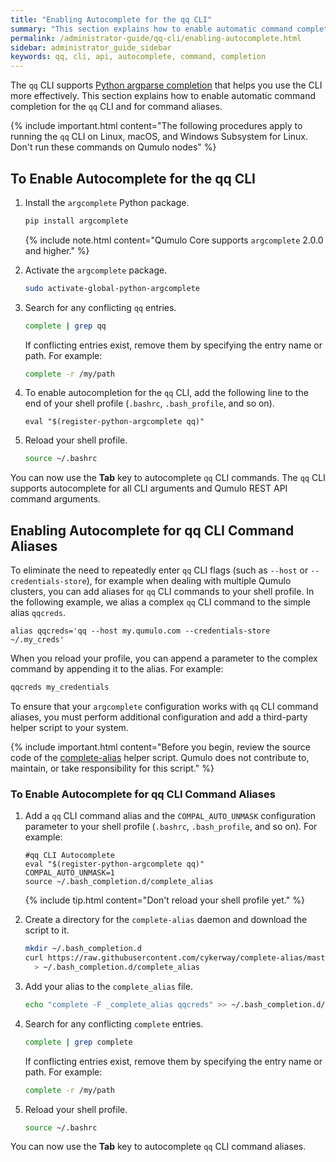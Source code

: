 ```yaml
---
title: "Enabling Autocomplete for the qq CLI"
summary: "This section explains how to enable automatic command completion for the qq CLI and for command aliases."
permalink: /administrator-guide/qq-cli/enabling-autocomplete.html
sidebar: administrator_guide_sidebar
keywords: qq, cli, api, autocomplete, command, completion
---
```


The `qq` CLI supports [Python argparse completion](https://docs.python.org/3/library/argparse.html) that helps you use the CLI more effectively. This section explains how to enable automatic command completion for the `qq` CLI and for command aliases.

{% include important.html content="The following procedures apply to running the `qq` CLI on Linux, macOS, and Windows Subsystem for Linux. Don't run these commands on Qumulo nodes" %}

## To Enable Autocomplete for the qq CLI

1. Install the `argcomplete` Python package.

   ```bash
   pip install argcomplete
   ```
   
   {% include note.html content="Qumulo Core supports `argcomplete` 2.0.0 and higher." %}

1. Activate the `argcomplete` package.

   ```bash
   sudo activate-global-python-argcomplete
   ```

1. Search for any conflicting `qq` entries.
 
   ```bash
   complete | grep qq
   ```
   
   If conflicting entries exist, remove them by specifying the entry name or path. For example:
   
   ```bash
   complete -r /my/path
   ```

1. To enable autocompletion for the `qq` CLI, add the following line to the end of your shell profile (`.bashrc`, `.bash_profile`, and so on).

   ```
   eval "$(register-python-argcomplete qq)"
   ```

1. Reload your shell profile.

   ```bash
   source ~/.bashrc
   ```

You can now use the **Tab** key to autocomplete `qq` CLI commands. The `qq` CLI supports autocomplete for all CLI arguments and Qumulo REST API command arguments.


## Enabling Autocomplete for qq CLI Command Aliases

To eliminate the need to repeatedly enter `qq` CLI flags (such as `--host` or `--credentials-store`), for example when dealing with multiple Qumulo clusters, you can add aliases for `qq` CLI commands to your shell profile. In the following example, we alias a complex `qq` CLI command to the simple alias `qqcreds`.

```
alias qqcreds='qq --host my.qumulo.com --credentials-store ~/.my_creds'
```

When you reload your profile, you can append a parameter to the complex command by appending it to the alias. For example:

```bash
qqcreds my_credentials
```

To ensure that your `argcomplete` configuration works with `qq` CLI command aliases, you must perform additional configuration and add a third-party helper script to your system.

{% include important.html content="Before you begin, review the source code of the [complete-alias](https://github.com/cykerway/complete-alias/blob/master/complete_alias) helper script. Qumulo does not contribute to, maintain, or take responsibility for this script." %}

### To Enable Autocomplete for qq CLI Command Aliases

1. Add a `qq` CLI command alias and the `COMPAL_AUTO_UNMASK` configuration parameter to your shell profile (`.bashrc`, `.bash_profile`, and so on). For example:

   ```
   #qq CLI Autocomplete
   eval "$(register-python-argcomplete qq)"
   COMPAL_AUTO_UNMASK=1
   source ~/.bash_completion.d/complete_alias
   ```
   
   {% include tip.html content="Don't reload your shell profile yet." %}
   
1. Create a directory for the `complete-alias` daemon and download the script to it.

   ```bash
   mkdir ~/.bash_completion.d
   curl https://raw.githubusercontent.com/cykerway/complete-alias/master/complete_alias \
     > ~/.bash_completion.d/complete_alias
   ```
   
1. Add your alias to the `complete_alias` file.

   ```bash
   echo "complete -F _complete_alias qqcreds" >> ~/.bash_completion.d/complete_alias
   ```

1. Search for any conflicting `complete` entries.

   ```bash
   complete | grep complete
   ```
   
   If conflicting entries exist, remove them by specifying the entry name or path. For example:
   
   ```bash
   complete -r /my/path
   ```

1. Reload your shell profile.

   ```bash
   source ~/.bashrc
   ```

You can now use the **Tab** key to autocomplete `qq` CLI command aliases.
